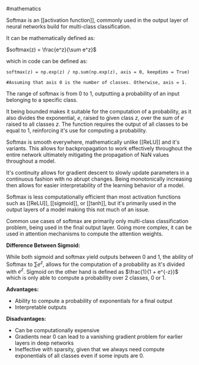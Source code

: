 #mathematics 

Softmax is an [[activation function]], commonly used in the output layer of neural networks build for multi-class classification.

It can be mathematically defined as:

$softmax(z) = \frac{e^z}{\sum e^z}$

which in code can be defined as:

```
softmax(z) = np.exp(z) / np.sum(np.exp(z), axis = 0, keepdims = True)

#Assuming that axis 0 is the number of classes. Otherwise, axis = 1.

```

The range of softmax is from $0$ to $1$, outputting a probability of an input belonging to a specific class. 

It being bounded makes it suitable for the computation of a probability, as it also divides the exponential, $e$, raised to given class $z$, over the sum of $e$ raised to all classes $z$. The function requires the output of all classes to be equal to $1$, reinforcing it's use for computing a probability.

Softmax is smooth everywhere, mathematically unlike [[ReLU]] and it's variants. This allows for backpropagation to work effectively throughout the entire network ultimately mitigating the propagation of NaN values throughout a model.

It's continuity allows for gradient descent to slowly update parameters in a continuous fashion with no abrupt changes. Being monotonically increasing then allows for easier interpretability of the learning behavior of a model.

Softmax is less computationally efficient than most activation functions such as [[ReLU]], [[sigmoid]], 
or [[tanh]], but it's primarily used in the output layers of a model making this not much of an issue.

Common use cases of softmax are primarily only multi-class classification problem, being used in the final output layer. Going more complex, it can be used in attention mechanisms to compute the attention weights.

**Difference Between Sigmoid:**

While both sigmoid and softmax yield outputs between 0 and 1, the ability of Softmax to $\sum e^z$, allows for the computation of a probability as it's divided with $e^z$. Sigmoid on the other hand is defined as $\frac{1}{1 + e^{-z}}$ which is only able to compute a probability over 2 classes, $0$ or $1$.

**Advantages:**
- Ability to compute a probability of exponentials for a final output
- Interpretable outputs

**Disadvantages:**
- Can be computationally expensive
- Gradients near 0 can lead to a vanishing gradient problem for earlier layers in deep networks
- Ineffective with sparsity, given that we always need compute exponentials of all classes even if some inputs are $0$.